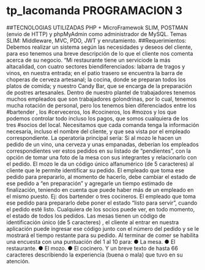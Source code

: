 # tp_lacomanda PROGRAMACION 3
##TECNOLOGIAS UTILIZADAS
PHP + MicroFramewok SLIM, POSTMAN (envio de HTTP) y phpMyAdmin como administrador de MySQL.
Temas SLIM: Middleware, MVC, PDO, JWT y enrutamiento.
##Requerimientos:
Debemos realizar un sistema según las necesidades y deseos del cliente, para eso tenemos una breve descripción de lo que el cliente nos comenta acerca de su negocio.
“Mi restaurante tiene un serviciode la más altacalidad, con cuatro sectores biendiferenciados: labarra de tragos y vinos, en nuestra entrada; en el patio trasero se encuentra la barra de choperas de cerveza artesanal; la cocina, donde se preparan todos los platos de comida; y nuestro Candy Bar, que se encarga de la preparación de postres artesanales.
Dentro de nuestro plantel de trabajadores tenemos muchos empleados que son trabajadores golondrinas, por lo cual, tenemos mucha rotación de personal, pero los tenemos bien diferenciados entre los #bartender , los #cerveceros, los #cocineros, los #mozos y los que podemos controlar todo incluso los pagos, que somos cualquiera de los tres #socios del local.
Necesitamos que cada comanda tenga la información necesaria, incluso el nombre del cliente, y que sea vista por el empleado correspondiente. La operatoria principal sería:
Si al mozo le hacen un pedido de un vino, una cerveza y unas empanadas, deberían los
empleados correspondientes ver estos pedidos en su listado de “pendientes”, con la opción de
tomar una foto de la mesa con sus integrantes y relacionarlo con el pedido.
El mozo le da un código único alfanumérico (de 5 caracteres) al cliente que le permite identificar
su pedido.
El empleado que toma ese pedido para prepararlo, al momento de hacerlo, debe cambiar el
estado de ese pedido a “en preparación” y agregarle un tiempo estimado de finalización, teniendo
en cuenta que puede haber más de un empleado en el mismo puesto. Ej: dos bartender o tres
cocineros.
El empleado que toma ese pedido para prepararlo debe poner el estado “listo para servir”,
cuando el pedido esté listo.
Cualquiera de los socios puede ver, en todo momento, el estado de todos los pedidos.
Las mesas tienen un código de identificación único (de 5 caracteres) , el cliente al entrar en
nuestra aplicación puede ingresar ese código junto con el número del pedido y se le mostrará el
tiempo restante para su pedido.
Al terminar de comer se habilita una encuesta con una puntuación del 1 al 10 para:
● La mesa.
● El restaurante.
● El mozo.
● El cocinero.
Y un breve texto de hasta 66 caracteres describiendo la experiencia (buena o mala) que tuvo en su
atención.

